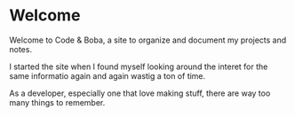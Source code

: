# Welcome

Welcome to Code & Boba, a site to organize and document my projects and notes.

I started the site when I found myself looking around the interet for the same informatio again and again wastig a ton of time.

As a developer, especially one that love making stuff, there are way too many things to remember.

<Disqus/>
